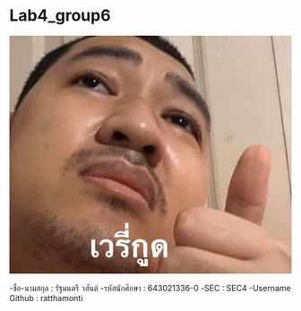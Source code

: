 # Lab4_group6
![รูปภาพของผู้เขียน](./media/ratthamonti.jpg)

-ชื่อ-นามสกุล  : รัฐมนตรี วสันต์
-รหัสนักศึกษา  : 643021336-0
-SEC : SEC4
-Username Github : ratthamonti